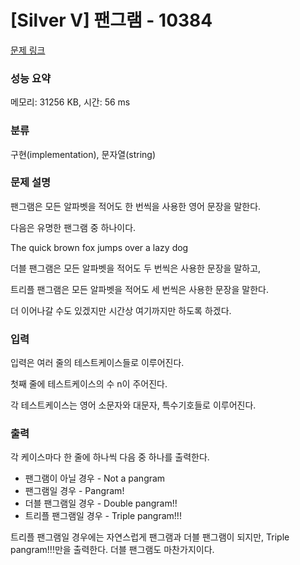 # [Silver V] 팬그램 - 10384 

[문제 링크](https://www.acmicpc.net/problem/10384) 

### 성능 요약

메모리: 31256 KB, 시간: 56 ms

### 분류

구현(implementation), 문자열(string)

### 문제 설명

<p>팬그램은 모든 알파벳을 적어도 한 번씩을 사용한 영어 문장을 말한다.</p>

<p>다음은 유명한 팬그램 중 하나이다.</p>

<p>The quick brown fox jumps over a lazy dog</p>

<p>더블 팬그램은 모든 알파벳을 적어도 두 번씩은 사용한 문장을 말하고,</p>

<p>트리플 팬그램은 모든 알파벳을 적어도 세 번씩은 사용한 문장을 말한다.</p>

<p>더 이어나갈 수도 있겠지만 시간상 여기까지만 하도록 하겠다.</p>

### 입력 

 <p>입력은 여러 줄의 테스트케이스들로 이루어진다.</p>

<p>첫째 줄에 테스트케이스의 수 n이 주어진다.</p>

<p>각 테스트케이스는 영어 소문자와 대문자, 특수기호들로 이루어진다.</p>

### 출력 

 <p>각 케이스마다 한 줄에 하나씩 다음 중 하나를 출력한다.</p>

<ul>
	<li>팬그램이 아닐 경우 - Not a pangram</li>
	<li>팬그램일 경우 - Pangram!</li>
	<li>더블 팬그램일 경우 - Double pangram!!</li>
	<li>트리플 팬그램일 경우 - Triple pangram!!!</li>
</ul>

<p>트리플 팬그램일 경우에는 자연스럽게 팬그램과 더블 팬그램이 되지만, Triple pangram!!!만을 출력한다. 더블 팬그램도 마찬가지이다.</p>

